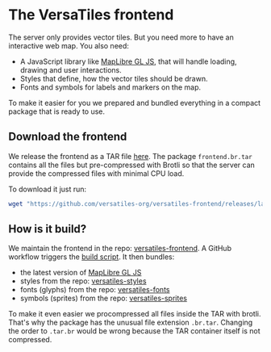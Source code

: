 # The VersaTiles frontend

The server only provides vector tiles. But you need more to have an interactive web map. You also need:
- A JavaScript library like [MapLibre GL JS](https://github.com/maplibre/maplibre-gl-js), that will handle loading, drawing and user interactions.
- Styles that define, how the vector tiles should be drawn.
- Fonts and symbols for labels and markers on the map.

To make it easier for you we prepared and bundled everything in a compact package that is ready to use.

## Download the frontend

We release the frontend as a TAR file [here](https://github.com/versatiles-org/versatiles-frontend/releases/latest). The package `frontend.br.tar` contains all the files but pre-compressed with Brotli so that the server can provide the compressed files with minimal CPU load.

To download it just run:
```bash
wget "https://github.com/versatiles-org/versatiles-frontend/releases/latest/download/frontend.br.tar"
```

## How is it build?

We maintain the frontend in the repo: [versatiles-frontend](https://github.com/versatiles-org/versatiles-frontend). A GitHub workflow triggers the [build script](https://github.com/versatiles-org/versatiles-frontend/blob/main/bin/build.sh). It then bundles:
- the latest version of [MapLibre GL JS](https://github.com/maplibre/maplibre-gl-js)
- styles from the repo: [versatiles-styles](https://github.com/versatiles-org/versatiles-styles)
- fonts (glyphs) from the repo: [versatiles-fonts](https://github.com/versatiles-org/versatiles-fonts)
- symbols (sprites) from the repo: [versatiles-sprites](https://github.com/versatiles-org/versatiles-sprites)

To make it even easier we procompressed all files inside the TAR with brotli. That's why the package has the unusual file extension `.br.tar`. Changing the order to `.tar.br` would be wrong because the TAR container itself is not compressed.
